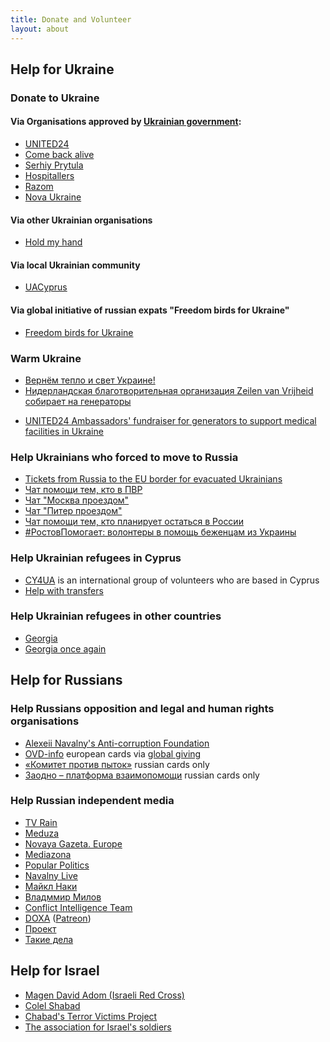 ```yaml
---
title: Donate and Volunteer
layout: about
---
```


## Help for Ukraine
### Donate to Ukraine

#### Via Organisations approved by [Ukrainian government](https://war.ukraine.ua/donate/):
* [UNITED24](https://u24.gov.ua/)
* [Come back alive](https://savelife.in.ua/)
* [Serhiy Prytula](https://prytulafoundation.org/en/home/support_page)
* [Hospitallers](https://www.hospitallers.life/needs-hospitallers)
* [Razom](https://www.razomforukraine.org/donate/)
* [Nova Ukraine](https://novaukraine.org/en/donate/)
#### Via other Ukrainian organisations
* [Hold my hand](https://helpinghand.org.ua/en)
#### Via local Ukrainian community
* [UACyprus](https://www.facebook.com/uacyprus.zvit/posts/pfbid0DTp9Jc3RLTn4KyG4agDVUkZMiS15wzVhwePVp1DfjWFNeCDgoe9Zf3tsjEe5ykEFl)
#### Via global initiative of russian expats "Freedom birds for Ukraine"
* [Freedom birds for Ukraine](https://freedombirds.help/)

### Warm Ukraine
* [Вернём тепло и свет Украине!](https://wfu.world/)
* [Нидерландская благотворительная организация Zeilen van Vrijheid собирает на генераторы](https://zeilenvanvrijheid.nl/energy)
<!-- * Till Dec 7, russians cards only [https://holod.news/](https://holod.news/) -->
* [UNITED24 Ambassadors' fundraiser for generators to support medical facilities in Ukraine](https://donorbox.org/1000generators)


### Help Ukrainians who forced to move to Russia
* [Tickets from Russia to the EU border for evacuated Ukrainians](https://ua2eu.site/donate.html)
* [Чат помощи тем, кто в ПВР](https://t.me/+2CXTeMk6AWJlYTZi)
* [Чат "Москва проездом"](https://t.me/+QdQMjZWCEQpmODli)
* [Чат "Питер проездом"](https://t.me/+O5FDrSzB8B5lNGUy)
* [Чат помощи тем, кто планирует остаться в России](https://t.me/+ni1KenvCwAZlN2Yy)
* [#РостовПомогает: волонтеры в помощь беженцам из Украины](https://t.me/+PwjjKieTAYkyMWIy)

### Help Ukrainian refugees in Cyprus
* [CY4UA](https://cy4ua.com/language/en/i-can-help/) is an international group of volunteers who are based in Cyprus
* [Help with transfers](https://t.me/CyprusWheels) 

### Help Ukrainian refugees in other countries
* [Georgia](https://volunteerstbilisi.com/en/donate)
* [Georgia once again](https://volunteerstbilisi.com/en/donate)

## Help for Russians
### Help Russians opposition and legal and human rights organisations
<!-- * [Весна](https://vesna.democrat/donate/) Patreon/Boosty/Crypto -->
* [Alexeii Navalny's Anti-corruption Foundation](https://acf.international/)
* [OVD-info](https://donate.ovd.legal/) european cards via [global giving](https://www.globalgiving.org/projects/ovd-info/)
* [«Комитет против пыток»](https://donate.pytkam.net/) russian cards only
* [Заодно – платформа взаимопомощи](https://zaodno.org/) russian cards only

### Help Russian independent media
* [TV Rain](https://tvrain.tv/donate-en/)
* [Meduza](https://support.meduza.io/)
* [Novaya Gazeta. Europe](https://novayagazeta.eu/donate)
* [Mediazona](https://donate.zona.media/en)
* [Popular Politics](https://www.patreon.com/Popularpolitics)
* [Navalny Live](https://navalnylive.com/en)
* [Майкл Наки](https://www.patreon.com/macknack)
* [Владммир Милов](https://www.patreon.com/milov)
* [Conflict Intelligence Team](https://www.patreon.com/cit)
* [DOXA](https://dx1112-dot-xenon-antonym-362119.ew.r.appspot.com/) ([Patreon](https://www.patreon.com/doxajournal))
* [Проект](https://www.proekt.media/donate/)
* [Такие дела](https://takiedela.ru/donate/)

## Help for Israel
* [Magen David Adom (Israeli Red Cross)](https://www.mdais.org/en/donation)
* [Colel Shabad](https://colelchabad.org/)
* [Chabad's Terror Victims Project](https://www.ctvp.org/)
* [The association for Israel's soldiers](https://www.ufis.org.il/en/donation-en/)

